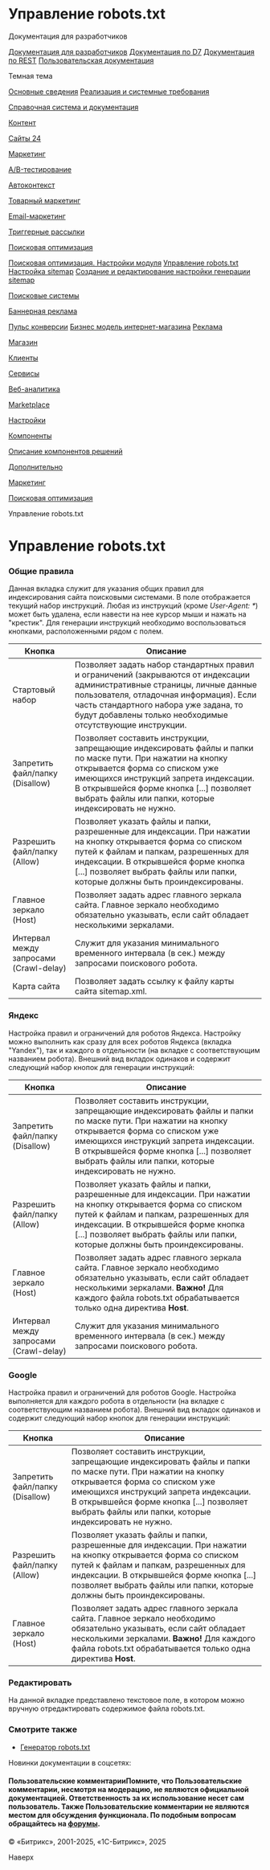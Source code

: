 # Управление robots.txt

Документация для разработчиков

[Документация для разработчиков](https://dev.1c-bitrix.ru/api_help/)
[Документация по D7](https://dev.1c-bitrix.ru/api_d7/)
[Документация по REST](https://dev.1c-bitrix.ru/rest_help/)
[Пользовательская документация](https://dev.1c-bitrix.ru/user_help/)

Темная тема

[Основные сведения](/user_help/index.php)
[Реализация и системные требования](/user_help/reqintro.php)

[Справочная система и документация](/user_help/help/index.php)

[Контент](/user_help/content/index.php)

[Сайты 24](/user_help/sites24/index.php)

[Маркетинг](/user_help/marketing/index.php)

[A/B-тестирование](/user_help/marketing/ab_testing/index.php)

[Автоконтекст](/user_help/marketing/context_adv/index.php)

[Товарный маркетинг](/user_help/marketing/discounts/index.php)

[Email-маркетинг](/user_help/marketing/sender/index.php)

[Триггерные рассылки](/user_help/marketing/triggered_emails/index.php)

[Поисковая оптимизация](/user_help/marketing/seo/index.php)

[Поисковая оптимизация. Настройки модуля](/user_help/marketing/seo/settings.php)
[Управление robots.txt](/user_help/marketing/seo/seo_robots.php)
[Настройка sitemap](/user_help/marketing/seo/seo_sitemap.php)
[Создание и редактирование настройки генерации sitemap](/user_help/marketing/seo/seo_sitemap_edit.php)

[Поисковые системы](/user_help/marketing/seo/engines/index.php)

[Баннерная реклама](/user_help/marketing/advertising/index.php)

[Пульс конверсии](/user_help/marketing/conversion_pulse.php)
[Бизнес модель интернет-магазина](/user_help/marketing/web_store_business_model.php)
[Реклама](/user_help/marketing/ads.php)

[Магазин](/user_help/store/index.php)

[Клиенты](/user_help/clients/index.php)

[Сервисы](/user_help/service/index.php)

[Веб-аналитика](/user_help/statistic/index.php)

[Marketplace](/user_help/marketplace/index.php)

[Настройки](/user_help/settings/index.php)

[Компоненты](/user_help/components/index.php)

[Описание компонентов решений](/user_help/description_decisions/index.php)

[Дополнительно](/user_help/additional/index.php)

[Маркетинг](/user_help/marketing/index.php)

[Поисковая оптимизация](/user_help/marketing/seo/index.php)

Управление robots.txt

# Управление robots.txt

### Общие правила

Данная вкладка служит для указания общих правил для индексирования сайта поисковыми системами. В поле отображается текущий набор инструкций. Любая из инструкций (кроме *User-Agent: \**) может быть удалена, если навести на нее курсор мыши и нажать на "крестик". Для генерации инструкций необходимо воспользоваться кнопками, расположенными рядом с полем.

| Кнопка | Описание |
| --- | --- |
| Стартовый набор | Позволяет задать набор стандартных правил и ограничений (закрываются от индексации административные страницы, личные данные пользователя, отладочная информация).   Если часть стандартного набора уже задана, то будут добавлены только необходимые отсутствующие инструкции. |
| Запретить файл/папку (Disallow) | Позволяет составить инструкции, запрещающие индексировать файлы и папки по маске пути.   При нажатии на кнопку открывается форма со списком уже имеющихся инструкций запрета индексации. В открывшейся форме кнопка [...] позволяет выбрать файлы или папки, которые индексировать не нужно. |
| Разрешить файл/папку (Allow) | Позволяет указать файлы и папки, разрешенные для индексации.   При нажатии на кнопку открывается форма со списком путей к файлам и папкам, разрешенных для индексации. В открывшейся форме кнопка [...] позволяет выбрать файлы или папки, которые должны быть проиндексированы. |
| Главное зеркало (Host) | Позволяет задать адрес главного зеркала сайта. Главное зеркало необходимо обязательно указывать, если сайт обладает несколькими зеркалами. |
| Интервал между запросами (Crawl-delay) | Служит для указания минимального временного интервала (в сек.) между запросами поискового робота. |
| Карта сайта | Позволяет задать ссылку к файлу карты сайта sitemap.xml. |

### Яндекс

Настройка правил и ограничений для роботов Яндекса. Настройку можно выполнить как сразу для всех роботов Яндекса (вкладка "Yandex"), так и каждого в отдельности (на вкладке с соответствующим названием робота). Внешний вид вкладок одинаков и содержит следующий набор кнопок для генерации инструкций:

| Кнопка | Описание |
| --- | --- |
| Запретить файл/папку (Disallow) | Позволяет составить инструкции, запрещающие индексировать файлы и папки по маске пути.   При нажатии на кнопку открывается форма со списком уже имеющихся инструкций запрета индексации. В открывшейся форме кнопка [...] позволяет выбрать файлы или папки, которые индексировать не нужно. |
| Разрешить файл/папку (Allow) | Позволяет указать файлы и папки, разрешенные для индексации.   При нажатии на кнопку открывается форма со списком путей к файлам и папкам, разрешенных для индексации. В открывшейся форме кнопка [...] позволяет выбрать файлы или папки, которые должны быть проиндексированы. |
| Главное зеркало (Host) | Позволяет задать адрес главного зеркала сайта. Главное зеркало необходимо обязательно указывать, если сайт обладает несколькими зеркалами.   **Важно!** Для каждого файла robots.txt обрабатывается только одна директива **Host**. |
| Интервал между запросами (Crawl-delay) | Служит для указания минимального временного интервала (в сек.) между запросами поискового робота. |

### Google

Настройка правил и ограничений для роботов Google. Настройка выполняется для каждого робота в отдельности (на вкладке с соответствующим названием робота). Внешний вид вкладок одинаков и содержит следующий набор кнопок для генерации инструкций:

| Кнопка | Описание |
| --- | --- |
| Запретить файл/папку (Disallow) | Позволяет составить инструкции, запрещающие индексировать файлы и папки по маске пути.   При нажатии на кнопку открывается форма со списком уже имеющихся инструкций запрета индексации. В открывшейся форме кнопка [...] позволяет выбрать файлы или папки, которые индексировать не нужно. |
| Разрешить файл/папку (Allow) | Позволяет указать файлы и папки, разрешенные для индексации.   При нажатии на кнопку открывается форма со списком путей к файлам и папкам, разрешенных для индексации. В открывшейся форме кнопка [...] позволяет выбрать файлы или папки, которые должны быть проиндексированы. |
| Главное зеркало (Host) | Позволяет задать адрес главного зеркала сайта. Главное зеркало необходимо обязательно указывать, если сайт обладает несколькими зеркалами.   **Важно!** Для каждого файла robots.txt обрабатывается только одна директива **Host**. |

### Редактировать

На данной вкладке представлено текстовое поле, в котором можно вручную отредактировать содержимое файла robots.txt.

### Смотрите также

* [Генератор robots.txt](https://dev.1c-bitrix.ru/learning/course/index.php?COURSE_ID=139&LESSON_ID=5814&LESSON_PATH=11427.4545.5814)

Новинки документации в соцсетях:

#### Пользовательские комментарииПомните, что Пользовательские комментарии, несмотря на модерацию, не являются официальной документацией. Ответственность за их использование несет сам пользователь. Также Пользовательские комментарии не являются местом для обсуждения функционала. По подобным вопросам обращайтесь на [форумы](http://dev.1c-bitrix.ru/community/forums/group1/).

© «Битрикс», 2001-2025, «1С-Битрикс», 2025

Наверх